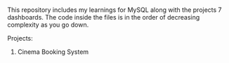 # 
This repository includes my learnings for MySQL along with the projects 7 dashboards.
The code inside the files is in the order of decreasing complexity as you go down.

Projects:
1. Cinema Booking System
